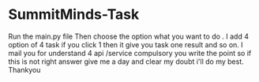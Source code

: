 # SummitMinds-Task
Run the main.py file
Then choose the option what you want to do . I add 4 option of 4 task if you click 1 then it give you task one result and so on.
I mail you for understand 4 api /service compulsory you write the point so if this is not right answer give me a day and clear my doubt i'll do my best.
Thankyou
